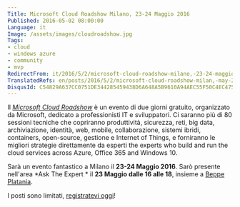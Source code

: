 ```yaml
---
Title: Microsoft Cloud Roadshow Milano, 23-24 Maggio 2016
Published: 2016-05-02 08:00:00
Language: it
Image: /assets/images/cloudroadshow.jpg
Tags:
- cloud
- windows azure
- community
- mvp
RedirectFrom: it/2016/5/2/microsoft-cloud-roadshow-milano,-23-24-maggio-2016.aspx
TranslatedRefs: en/posts/2016/5/2/microsoft-cloud-roadshow-milan,-may-23-24-2016.md
DisqusId: C54829A637CC0751DE344285459438D6A648A5B9610A94AEC55F50C4EC475EAF
---
```

Il *<a href="https://microsoftcloudroadshow.com/cities" target="_blank">Microsoft Cloud Roadshow</a>* è un evento di due giorni gratuito, organizzato da Microsoft, dedicato a professionisti IT e sviluppatori. Ci saranno più di 80 sessioni tecniche che copriranno produttività, sicurezza, reti, big data, archiviazione, identità, web, mobile, collaborazione, sistemi ibridi, containers, open-source, gestione e Internet of Things, e forniranno le migliori strategie direttamente da esperti the experts who build and run the cloud services across Azure, Office 365 and Windows 10.

Sarà un evento fantastico a Milano il **23-24 Maggio 2016**. Sarò presente nell'area *Ask The Expert * il **23 Maggio dalle 16 alle 18**, insieme a <a href="http://beppeplatania.com" target="_blank">Beppe Platania</a>.

I posti sono limitati, <a href="https://microsoftcloudroadshow.com/milan/auth/login#/" target="_blank">registratevi oggi</a>!